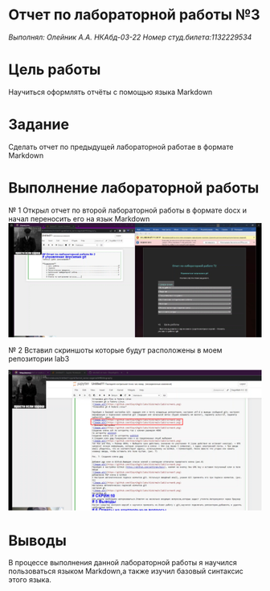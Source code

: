 # Отчет по лабораторной работы №3
*Выполнял: Олейник А.А.*
*НКАбд-03-22*
*Номер студ.билета:1132229534*

# Цель работы

Научиться оформлять отчёты с помощью языка Markdown

# Задание

Сделать отчет по предыдущей лабораторной работае в формате Markdown


# Выполнение лабораторной работы
№ 1 Открыл отчет по второй лабораторной работы в формате docx и начал переносить его на язык Markdown
![Image alt](https://github.com/Oleynikgit/labs/blob/main/lab3/screenshotspreza/Screens1.png)


№ 2 Вставил скриншоты которые будут расположены в моем репозитории lab3

![Image alt](https://github.com/Oleynikgit/labs/blob/main/lab3/screenshotspreza/Screens2.png)

# Выводы
В процессе выполнения данной лабораторной работы я научился пользоваться языком Markdown,а также изучил базовый синтаксис этого языка.
